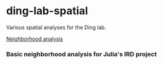 # ding-lab-spatial
Various spatial analyses for the Ding lab.

[Neighborhood analysis]()

### Basic neighborhood analysis for Julia's IRD project


